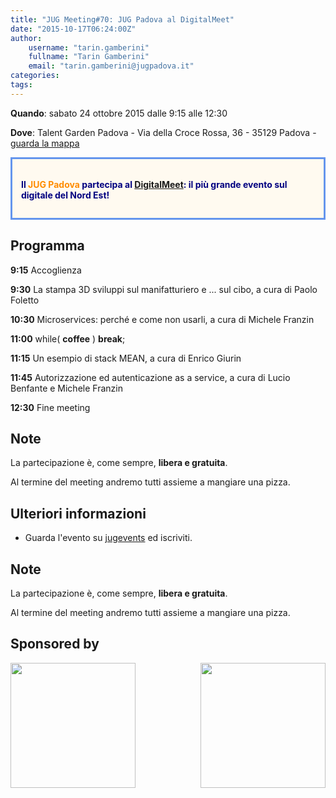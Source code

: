 ```yaml
---
title: "JUG Meeting#70: JUG Padova al DigitalMeet"
date: "2015-10-17T06:24:00Z"
author:
    username: "tarin.gamberini"
    fullname: "Tarin Gamberini"
    email: "tarin.gamberini@jugpadova.it"
categories:
tags:
---
```


**Quando**: sabato 24 ottobre 2015 dalle 9:15 alle 12:30

**Dove**: Talent Garden Padova - Via della Croce Rossa, 36 - 35129
Padova - [guarda la
mappa](https://maps.google.it/maps?q=45.409056,+11.909843&ie=UTF8&t=m&z=17)

<div style="background-color: FloralWhite; color: Navy; font-weight: bold; margin-top:1em; margin-bottom:1em; padding: 1em; border: CornflowerBlue solid; ">
<p style="text-align: center; font-size: large; ">

Il <span style="color: DarkOrange;">JUG Padova</span> partecipa al
<a href="http://www.digitalmeet.it/eventi/jug-meeting-stampa-3d-e-food/">DigitalMeet</a>:
il più grande evento sul digitale del Nord Est!

</p>
</div>

Programma
---------

**9:15** Accoglienza

**9:30** La stampa 3D sviluppi sul manifatturiero e ... sul cibo, a cura
di Paolo Foletto

**10:30** Microservices: perché e come non usarli, a cura di Michele
Franzin

**11:00** while( **coffee** ) **break**;

**11:15** Un esempio di stack MEAN, a cura di Enrico Giurin

**11:45** Autorizzazione ed autenticazione as a service, a cura di Lucio
Benfante e Michele Franzin

**12:30** Fine meeting

Note
----

La partecipazione è, come sempre, **libera e gratuita**.

Al termine del meeting andremo tutti assieme a mangiare una pizza.

Ulteriori informazioni
----------------------

-   Guarda l'evento su
    [jugevents](http://www.jugevents.org/jugevents/event/56600) ed
    iscriviti.

Note
----

La partecipazione è, come sempre, **libera e gratuita**.

Al termine del meeting andremo tutti assieme a mangiare una pizza.

Sponsored by
------------

<p>

<a href="http://www.digitalmeet.it/"><img style="width:200px" src="http://www.digitalmeet.it/wp-content/uploads/2015/06/logoDMaria.png" /></a><a style="float: right;" href="http://www.padova.talentgarden.org/"><img style="width:200px" src="http://www.digitalmeet.it/wp-content/uploads/2015/04/tag-pordenone.png" /></a>

</p>
